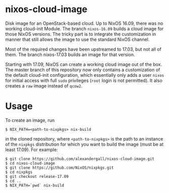 # nixos-cloud-image

Disk image for an OpenStack-based cloud. Up to NixOS 16.09, there was
no working cloud-init Module.  The branch `nixos-16.09` builds a cloud
image for those NixOS versions. The tricky part is to integrate the
customization in manner that still allows the image to use the
standard NixOS channel.

Most of the required changes have been upstreamed to 17.03, but not
all of them.  The branch nixos-17.03 builds an image for that version.

Starting with 17.09, NixOS can create a working cloud image out of the
box.  The master branch of this repository now only contains a
customization of the default cloud-init configuration, which
essentially only adds a user `nixos` for initial access with full
`sudo` privileges (`root` login is not permitted).  It also creates a
`raw` image instead of `qcow2`.

# Usage

To create an image, run

```
$ NIX_PATH=<path-to-nixpkgs> nix-build
```

in the cloned repository, where `<path-to-nixpkgs>` is the path to an
instance of the `nixpkgs` distribution for which you want to build the
image (must be at least 17.09).  For example:

```
$ git clone https://github.com/alexandergall/nixos-cloud-image.git
$ cd nixos-cloud-image
$ git clone https://github.com/NixOS/nixpkgs.git
$ cd nixpkgs
$ git checkout release-17.09
$ cd ..
$ NIX_PATH=`pwd` nix-build
```


